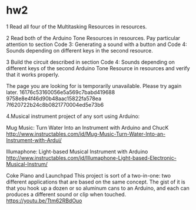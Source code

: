 # hw2
1 Read all four of the Multitasking Resources in resources.

2 Read both of the Arduino Tone Resources in resources. Pay particular attention to section Code 3: Generating a sound with a button and Code 4: Sounds depending on different keys in the second resource.

3 Build the circuit described in section Code 4: Sounds depending on different keys of the second Arduino Tone Resource in resources and verify that it works properly.

The page you are looking for is temporarily unavailable.
Please try again later. 
16176c53160056e5a569c7babd419688 9758e8e4f46d90b48aac15822fa578ea 7f620722b24c8b0821770004ed5e73b6


4.Musical instrument project of any sort using Arduino:

Mug Music: Turn Water Into an Instrument with Arduino and ChucK
http://www.instructables.com/id/Mug-Music-Turn-Water-Into-an-Instrument-with-Ardui/


Illumaphone: Light-based Musical Instrument with Arduino
http://www.instructables.com/id/Illumaphone-Light-based-Electronic-Musical-Instrum/

Coke Piano and Launchpad
This project is sort of a two-in-one: two different applications that are based on the same concept. The gist of it is that you hook up a dozen or so aluminum cans to an Arduino, and each can produces a different sound or clip when touched.
https://youtu.be/Ttm62RBdOuo
